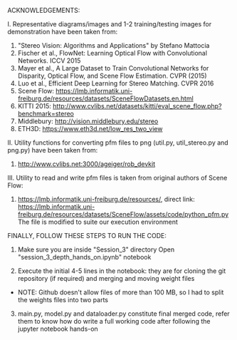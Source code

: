 ACKNOWLEDGEMENTS:

I. Representative diagrams/images and 1-2 training/testing images for demonstration have been taken from:
1. "Stereo Vision: Algorithms and Applications" by Stefano Mattocia
2. Fischer et al., FlowNet: Learning Optical Flow with Convolutional Networks. ICCV 2015
3. Mayer et al., A Large Dataset to Train Convolutional Networks for Disparity, Optical Flow, and Scene Flow Estimation. CVPR (2015)
4. Luo et al., Efficient Deep Learning for Stereo Matching. CVPR 2016
5. Scene Flow: https://lmb.informatik.uni-freiburg.de/resources/datasets/SceneFlowDatasets.en.html
6. KITTI 2015: http://www.cvlibs.net/datasets/kitti/eval_scene_flow.php?benchmark=stereo
7. Middlebury: http://vision.middlebury.edu/stereo
8. ETH3D: https://www.eth3d.net/low_res_two_view

II. Utility functions for converting pfm files to png (util.py, util_stereo.py and png.py) have been taken from:
1. http://www.cvlibs.net:3000/ageiger/rob_devkit

III. Utility to read and write pfm files is taken from original authors of Scene Flow:
1. https://lmb.informatik.uni-freiburg.de/resources/, 
direct link: https://lmb.informatik.uni-freiburg.de/resources/datasets/SceneFlow/assets/code/python_pfm.py
The file is modified to suite our execution environment



FINALLY, FOLLOW THESE STEPS TO RUN THE CODE:
1. Make sure you are inside "Session_3" directory Open "session_3_depth_hands_on.ipynb" notebook 

2. Execute the initial 4-5 lines in the notebook: they are for cloning the git repository (if required) and merging and moving weight files
* NOTE: Github doesn't allow files of more than 100 MB, so I had to split the weights files into two parts

3. main.py, model.py and dataloader.py constitute final merged code, refer them to know how do write a full working code after following the jupyter notebook hands-on